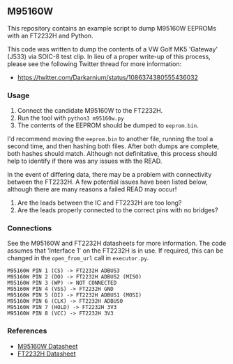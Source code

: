 ## M95160W

This repository contains an example script to dump M95160W EEPROMs with an
FT2232H and Python.

This code was written to dump the contents of a VW Golf MK5 'Gateway' (J533)
via SOIC-8 test clip. In lieu of a proper write-up of this process, please
see the following Twitter thread for more information:

* https://twitter.com/Darkarnium/status/1086374380555436032

### Usage

1) Connect the candidate M95160W to the FT2232H.
2) Run the tool with `python3 m95160w.py`
3) The contents of the EEPROM should be dumped to `eeprom.bin`.

I'd recommend moving the `eeprom.bin` to another file, running the tool a
second time, and then hashing both files. After both dumps are complete, both
hashes should match. Although not definitative, this process should help to
identify if there was any issues with the READ.

In the event of differing data, there may be a problem with connectivity 
between the FT2232H. A few potential issues have been listed below, although
there are many reasons a failed READ may occur!

1) Are the leads between the IC and FT2232H are too long?
2) Are the leads properly connected to the correct pins with no bridges?

### Connections

See the M95160W and FT2232H datasheets for more information. The code assumes
that 'Interface 1' on the FT2232H is in use. If required, this can be changed
in the `open_from_url` call in `executor.py`.

```
M95160W PIN 1 (CS) -> FT2232H ADBUS3
M95160W PIN 2 (DO) -> FT2232H ADBUS2 (MISO)
M95160W PIN 3 (WP) -> NOT CONNECTED
M95160W PIN 4 (VSS) -> FT2232H GND
M95160W PIN 5 (DI) -> FT2232H ADBUS1 (MOSI)
M95160W PIN 6 (CLK) -> FT2232H ADBUS0
M95160W PIN 7 (HOLD) -> FT2232H 3V3
M95160W PIN 8 (VCC) -> FT2232H 3V3
```

### References

* [M95160W Datasheet](https://www.st.com/resource/en/datasheet/m95160-r.pdf)
* [FT2232H Datasheet](https://www.ftdichip.com/Support/Documents/DataSheets/Modules/DS_FT2232H_Mini_Module.pdf)
